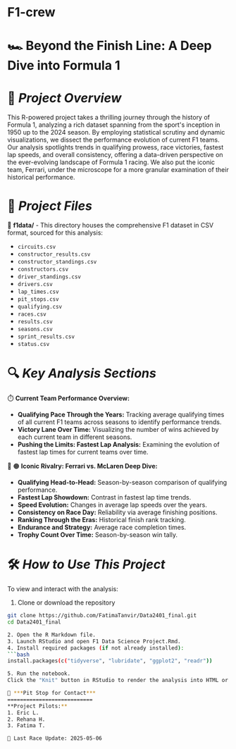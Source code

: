 # F1-crew
 **🏎 Beyond the Finish Line: A Deep Dive into Formula 1**
 =======================================================================

🏁 ***Project Overview***
 =======================
 This R-powered project takes a thrilling journey through the history of Formula 1, analyzing a rich dataset spanning from the sport's inception in 1950 up to the 2024 season. By employing statistical scrutiny and dynamic visualizations, we dissect the performance evolution of current F1 teams. Our analysis spotlights trends in qualifying prowess, race victories, fastest lap speeds, and overall consistency, offering a data-driven perspective on the ever-evolving landscape of Formula 1 racing. We also put the iconic team, Ferrari, under the microscope for a more granular examination of their historical performance.

💾 ***Project Files***
 =====================
 📂 **f1data/** - This directory houses the comprehensive F1 dataset in CSV format, sourced for this analysis:
 - `circuits.csv`
 - `constructor_results.csv`
 - `constructor_standings.csv`
 - `constructors.csv`
 - `driver_standings.csv`
 - `drivers.csv`
 - `lap_times.csv`
 - `pit_stops.csv`
 - `qualifying.csv`
 - `races.csv`
 - `results.csv`
 - `seasons.csv`
 - `sprint_results.csv`
 - `status.csv`

🔍 ***Key Analysis Sections***
 ==============================
 ⏱️ **Current Team Performance Overview:** 
 - **Qualifying Pace Through the Years:** Tracking average qualifying times of all current F1 teams across seasons to identify performance trends. 
 - **Victory Lane Over Time:** Visualizing the number of wins achieved by each current team in different seasons. 
 - **Pushing the Limits: Fastest Lap Analysis:** Examining the evolution of fastest lap times for current teams over time.

🔴 🟠 **Iconic Rivalry: Ferrari vs. McLaren Deep Dive:** 
 - **Qualifying Head-to-Head:** Season-by-season comparison of qualifying performance. 
 - **Fastest Lap Showdown:** Contrast in fastest lap time trends. 
 - **Speed Evolution:** Changes in average lap speeds over the years. 
 - **Consistency on Race Day:** Reliability via average finishing positions. 
 - **Ranking Through the Eras:** Historical finish rank tracking. 
 - **Endurance and Strategy:** Average race completion times. 
 - **Trophy Count Over Time:** Season-by-season win tally.

🛠️ ***How to Use This Project***
 ===============================
 To view and interact with the analysis:

1. Clone or download the repository 
 ```bash
 git clone https://github.com/FatimaTanvir/Data2401_final.git
 cd Data2401_final

2. Open the R Markdown file.
 3. Launch RStudio and open F1 Data Science Project.Rmd.
 4. Install required packages (if not already installed):
 ```bash
 install.packages(c("tidyverse", "lubridate", "ggplot2", "readr"))
 
 5. Run the notebook.
 Click the "Knit" button in RStudio to render the analysis into HTML or PDF format. This will include all visualizations and insights.

🔗 ***Pit Stop for Contact***
 ===========================
 **Project Pilots:**
 1. Eric L.
 2. Rehana H.
 3. Fatima T.

📅 Last Race Update: 2025-05-06

